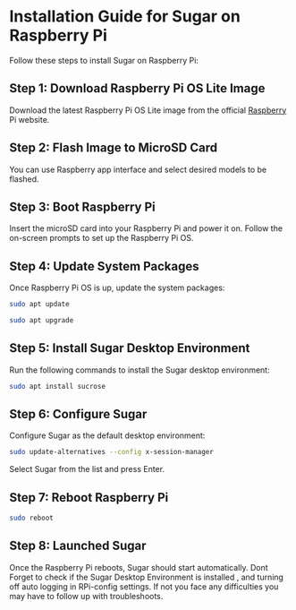 # Installation Guide for Sugar on Raspberry Pi

Follow these steps to install Sugar on Raspberry Pi:

## Step 1: Download Raspberry Pi OS Lite Image

Download the latest Raspberry Pi OS Lite image from the official [Raspberry](https://www.raspberrypi.com/) Pi website.

## Step 2: Flash Image to MicroSD Card

You can use Raspberry app interface and select desired models to be flashed.

## Step 3: Boot Raspberry Pi

Insert the microSD card into your Raspberry Pi and power it on. Follow the on-screen prompts to set up the Raspberry Pi OS.

## Step 4: Update System Packages

Once Raspberry Pi OS is up, update the system packages:

```bash
sudo apt update
```
```bash
sudo apt upgrade
```

## Step 5: Install Sugar Desktop Environment

Run the following commands to install the Sugar desktop environment:

```bash
sudo apt install sucrose
```

## Step 6: Configure Sugar

Configure Sugar as the default desktop environment:

```bash
sudo update-alternatives --config x-session-manager
```

Select Sugar from the list and press Enter.

## Step 7: Reboot Raspberry Pi

```bash
sudo reboot
```

## Step 8: Launched Sugar

Once the Raspberry Pi reboots, Sugar should start automatically. 
Dont Forget to check if the Sugar Desktop Environment is installed , and turning off auto logging in RPi-config settings. 
If not you face any difficulties you may have to follow up with troubleshoots.